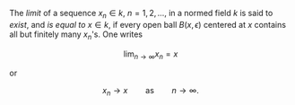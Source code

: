 The *limit* of a sequence $x_n \in k$, $n=1,2,\ldots$, in a normed field $k$ is said to *exist*, and *is equal to* $x \in k$, if every open ball $B(x, \epsilon)$ centered at $x$ contains all but finitely many $x_n$'s. One writes 

$$
\lim_{n\to\infty} x_n = x
$$

or

$$
x_n \to x \qquad \text{as} \qquad n \to \infty.
$$
